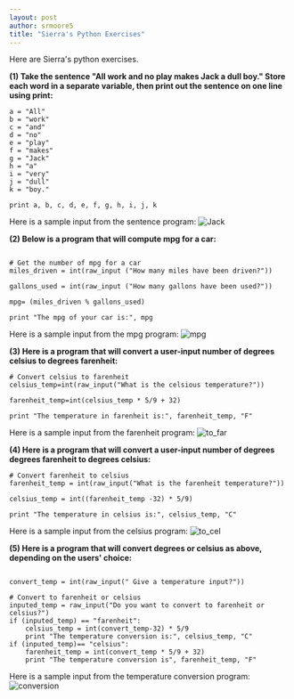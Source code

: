 ```yaml
---
layout: post
author: srmoore5
title: "Sierra's Python Exercises"
---
```


Here are Sierra's python exercises.

<b>(1) Take the sentence "All work and no play makes Jack a dull boy."
Store each word in a separate variable, then print out the sentence on one line using print:</b>

```
a = "All"
b = "work"
c = "and"
d = "no"
e = "play"
f = "makes"
g = "Jack"
h = "a"
i = "very"
j = "dull"
k = "boy."

print a, b, c, d, e, f, g, h, i, j, k
```
Here is a sample input from the sentence program:
![Jack](http://farm8.staticflickr.com/7333/12091866115_848778dd3f_b.jpg)

<b>(2) Below is a program that will compute mpg for a car:</b>
```

# Get the number of mpg for a car
miles_driven = int(raw_input ("How many miles have been driven?"))

gallons_used = int(raw_input ("How many gallons have been used?"))

mpg= (miles_driven % gallons_used)

print "The mpg of your car is:", mpg

```
Here is a sample input from the mpg program:
![mpg](http://farm4.staticflickr.com/3759/12091836965_34487c3aa0_b.jpg)

<b>(3) Here is a program that will convert a user-input number of degrees celsius to degrees farenheit:</b>
```
# Convert celsius to farenheit
celsius_temp=int(raw_input("What is the celsious temperature?"))

farenheit_temp=int(celsius_temp * 5/9 + 32)

print "The temperature in farenheit is:", farenheit_temp, "F"
```
Here is a sample input from the farenheit program:
![to_far](http://farm6.staticflickr.com/5548/12092080875_d19f34e174_b.jpg)

<b>(4) Here is a program that will convert a user-input number of degrees degrees farenheit to degrees celsius:</b>
```
# Convert farenheit to celsius
farenheit_temp = int(raw_input("What is the farenheit temperature?"))

celsius_temp = int((farenheit_temp -32) * 5/9)

print "The temperature in celsius is:", celsius_temp, "C"
```
Here is a sample input from the celsius program:
![to_cel](http://farm8.staticflickr.com/7449/12092567446_c5998ab5d0_b.jpg)

<b>(5) Here is a program that will convert degrees or celsius as above, depending on the users' choice:</b>
```

convert_temp = int(raw_input(" Give a temperature input?"))
    
# Convert to farenheit or celsius
inputed_temp = raw_input("Do you want to convert to farenheit or celsius?")
if (inputed_temp) == "farenheit":
    celsius_temp = int(convert_temp-32) * 5/9
    print "The temperature conversion is:", celsius_temp, "C"
if (inputed_temp)== "celsius":
    farenheit_temp = int(convert_temp * 5/9 + 32)
    print "The temperature conversion is", farenheit_temp, "F"
```
Here is a sample input from the temperature conversion program:
![conversion](http%3A//www.flickr.com/a1aae807-315f-4125-9ca7-038794bdffdd)












